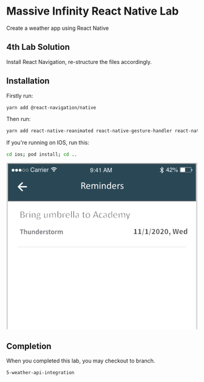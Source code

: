 # Massive Infinity React Native Lab

Create a weather app using React Native

## 4th Lab Solution
Install React Navigation, re-structure the files accordingly.

## Installation
Firstly run: 
```bash
yarn add @react-navigation/native
```
Then run:
```bash
yarn add react-native-reanimated react-native-gesture-handler react-native-screens react-native-safe-area-context @react-native-community/masked-view
```
If you're running on IOS, run this: 
```bash
cd ios; pod install; cd ..
```

![Lab 4 screenshot](/assets/screenshots/lab4.png)

## Completion
When you completed this lab, you may checkout to branch. 

```bash
5-weather-api-integration
```